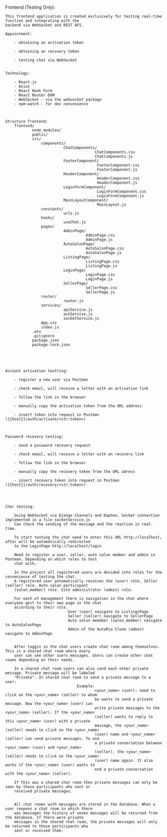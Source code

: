 Frontend (Testing Only):

    This frontend application is created exclusively for testing real-time function and integrating with the 
    backend via WebSocket and REST API. 
    
    Appointment:
        
        - obtaining an activation token

        - obtaining an recovery token

        - testing chat via WebSocket


    Technology:
        
        - React.js
        - Axios
        - React Hook Form
        - React Router DOM
        - WebSocket - via the websocket package
        - npm-watch - for dev convenience



    Structure frontend:
        frontend/
                node_modules/
                public/
                src/
                    components/
                              ChatComponents/
                                            ChatComponents.css
                                            ChatComponents.js
                              FooterComponent/
                                             FooterComponent.css
                                             FooterComponent.js
                              HeaderComponent/
                                             HeaderComponent.css
                                             HeaderComponent.js
                              LoginFormComponent/
                                             LoginFormComponent.css
                                             LoginFormComponent.js
                              MainLayoutComponent/
                                             MainLayout.js
                    constants/
                              urls.js
                    hooks/
                              useChat.js
                    pages/
                              AdminPage/
                                        AdminPage.css
                                        AdminPage.js
                              AutoSalonPage/
                                        AutoSalonPage.css
                                        AutoSalonPage.js
                              ListingPage/
                                        ListingPage.css
                                        ListingPage.js
                              LoginPage/
                                        LoginPage.css
                                        LoginPage.js
                              SellerPage/
                                        SellerPage.css
                                        SellerPage.js
                    router/
                              router.js
                    services/
                              apiService.js
                              autServise.js
                              socketService.js  
                    App.css
                    index.js
                .env
                .gitignore
                package.json
                package-lock.json



        

    Account activation testting:

        - register a new user via Postman

        - check email, will receive a letter with an activation link

        - follow the link in the browser

        - manually copy the activation token from the URL address

        - insert token into request in Postman ({{host}}/auth/activate/<str:token>)



    Password recovery testing:

        - send a password recovery request
        
        - check email, will receive a letter with an recovery link

        - follow the link in the browser

        - manually copy the recovery token from the URL adress

        - insert recovery token into request in Postman ({{host}}/auth/recovery/<str:token>)



    
    Char testing:

        Using WebSocket via Django Channels and Daphne. Socket connection implemented in a file socketService.js
        Can check the sending of the message and the reaction in real-time.

        To start testing the chat need to enter this URL http://localhost, after will be automatically redirected
        to the LoginPage http://localhost/login

        Need to register a user, seller, auto salon member and admin in Postman. Depending on which roles to test
        chat with.

        In the project all registered users are devided into roles for the convenience of testing the chat.
        A registered user automatically receives the (user) role. Seller (seller) role. Auto salon participant
        (salon_member) role. Site administrator (admin) role. 

        For each of management there is navigation in the chat where everyone gest to their own page in the chat
        according to their role. 
                                User (user) navigate to ListingsPage
                                Seller (seller) navigate to SellerPage
                                Auto salon memeber (salon_member) navigate to AutoSalonPage
                                Admin of the AutoRia Clone (admin) navigate to AdminPage


        After loggin in the chat users create chat room among themselves. This is a shared chat room where every
        user can see other users messages. Users can create other chat rooms depending on their needs.

        In a shared chat room users can also send each other private message. Private message will be labeled
        "Private". In shared chat room to send a private message to a user:
                                    Example:
                                            <your_name> (user): need to click on the <your_name> (seller) to whom
                                            be wants to send a private message. Now the <your_name> (user) can
                                            write private messages to the <your_name> (seller). If the <your_name>
                                            (seller) wants to reply to this <your_name> (user) with a private
                                            message, the <your_name> (seller) needs to click on the <your_name>
                                            (user) name and <your_name> (seller) can send private messages. To end
                                            a private conversation between <your_name> (user) and <your_name> 
                                            (seller), the <your_name> (seller) needs to click on the <your_name>
                                            (user) name again. It also works if the <your_name> (user) wants to
                                            end a private conversation with the <your_name> (seller). 

        If this was a shared chat room then private messages can only be seen by those participants who sent or
        received private messages.

    
        All chat rooms with messages are stored in the database. When a user reopens a chat room in which there 
        was messages the history of seven messages will be returned from the database. If there were private
        messages in the shared chat room, the private messages will only be returned to those participants who
        sent or received them.
    



    
    